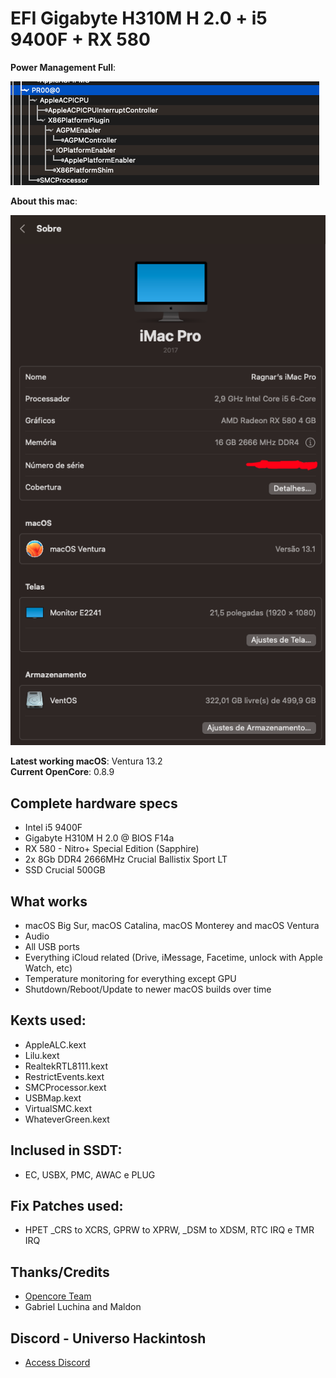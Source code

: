 # EFI Gigabyte H310M H 2.0 + i5 9400F + RX 580

**Power Management Full**:

![Power Management-12 3 1](https://github.com/ragnarok-br/EFI-GIGABYTE-H310M-H2-i5-9400F-RX580/blob/main/Images/PWMan.png)

**About this mac**:

![about-12 3 1](https://github.com/ragnarok-br/EFI-GIGABYTE-H310M-H2-i5-9400F-RX580/blob/main/Images/About.png)

**Latest working macOS**: Ventura 13.2
<br>
**Current OpenCore**: 0.8.9

## Complete hardware specs
- Intel i5 9400F
- Gigabyte H310M H 2.0 @ BIOS F14a
- RX 580 - Nitro+ Special Edition (Sapphire)
- 2x 8Gb DDR4 2666MHz Crucial Ballistix Sport LT
- SSD Crucial 500GB

## What works
- macOS Big Sur, macOS Catalina, macOS Monterey and macOS Ventura
- Audio
- All USB ports
- Everything iCloud related (Drive, iMessage, Facetime, unlock with Apple Watch, etc)
- Temperature monitoring for everything except GPU
- Shutdown/Reboot/Update to newer macOS builds over time

## Kexts used:
- AppleALC.kext
- Lilu.kext
- RealtekRTL8111.kext
- RestrictEvents.kext
- SMCProcessor.kext
- USBMap.kext
- VirtualSMC.kext
- WhateverGreen.kext

## Inclused in SSDT:
- EC, USBX, PMC, AWAC e PLUG

## Fix Patches used:
- HPET _CRS to XCRS, GPRW to XPRW, _DSM to XDSM, RTC IRQ e TMR IRQ

## Thanks/Credits
- [Opencore Team](https://dortania.github.io/getting-started/)
- Gabriel Luchina and Maldon

## Discord - Universo Hackintosh
- [Access Discord](https://discord.universohackintosh.com.br)
